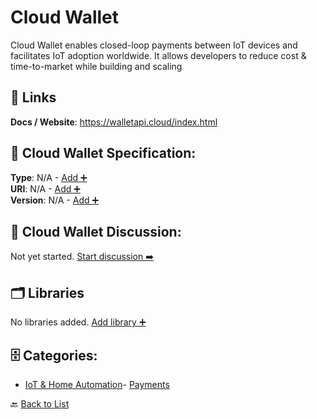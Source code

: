 # Cloud Wallet

Cloud Wallet enables closed-loop payments between IoT devices and facilitates IoT adoption worldwide. It allows developers to reduce cost & time-to-market while building and scaling

##  🔗 Links
**Docs / Website**: https://walletapi.cloud/index.html

## 🧬 Cloud Wallet Specification:
**Type**: N/A - [Add ➕](https://github.com/apis-list/apis-list/edit/main/apis/cloud-wallet/cloud-wallet.yaml)  
**URI**: N/A - [Add ➕](https://github.com/apis-list/apis-list/edit/main/apis/cloud-wallet/cloud-wallet.yaml)  
**Version**: N/A - [Add ➕](https://github.com/apis-list/apis-list/edit/main/apis/cloud-wallet/cloud-wallet.yaml)

## 💬 Cloud Wallet Discussion:
Not yet started. [Start discussion ➡️](https://github.com/apis-list/apis-list/discussions/new)

## 🗂️ Libraries

No libraries added. [Add library ➕](https://github.com/apis-list/apis-list/edit/main/apis/cloud-wallet/cloud-wallet.yaml)    


## 🗄️ Categories:
- [IoT & Home Automation](https://github.com/apis-list/apis-list#iot--home-automation-)- [Payments](https://github.com/apis-list/apis-list#payments-)

🔙  [Back to List](https://github.com/apis-list/apis-list)
